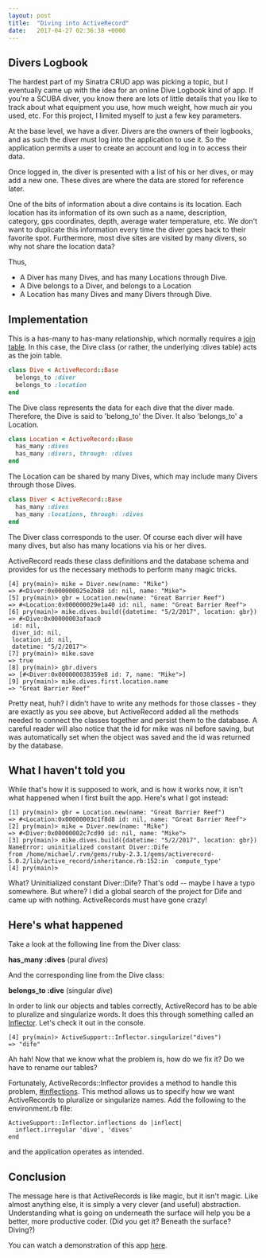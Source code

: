 ```yaml
---
layout: post
title:  "Diving into ActiveRecord"
date:   2017-04-27 02:36:38 +0000
---
```



## Divers Logbook
The hardest part of my Sinatra CRUD app was picking a topic, but I eventually came up with the idea for an online Dive Logbook kind of app.  If you're a SCUBA diver, you know there are lots of little details that you like to track about what equipment you use, how much weight, how much air you used, etc.  For this project, I limited myself to just a few key parameters.

At the base level, we have a diver.  Divers are the owners of their logbooks, and as such the diver must log into the application to use it.  So the application permits a user to create an account and log in to access their data.

Once logged in, the diver is presented with a list of his or her dives, or may add a new one.  These dives are where the data are stored for reference later.  

One of the bits of information about a dive contains is its location.  Each location has its  information of its own such as a name, description, category, gps coordinates, depth, average water temperature, etc.  We don't want to duplicate this information every time the diver goes back to their favorite spot.  Furthermore, most dive sites are visited by many divers, so why not share the location data?

Thus,

* A Diver has many Dives, and has many Locations through Dive.
* A Dive belongs to a Diver, and belongs to a Location
* A Location has many Dives and many Divers through Dive.

## Implementation
This is a has-many to has-many relationship, which normally requires a [join table](https://en.wikipedia.org/wiki/Associative_entity).  In this case, the Dive class (or rather, the underlying :dives table) acts as the join table.

```ruby
class Dive < ActiveRecord::Base
  belongs_to :diver
  belongs_to :location
end
```

The Dive class represents the data for each dive that the diver made.  Therefore, the Dive is said to 'belong_to' the Diver.  It also 'belongs_to' a Location.

```ruby
class Location < ActiveRecord::Base
  has_many :dives
  has_many :divers, through: :dives
end
```

The Location can be shared by many Dives, which may include many Divers through those Dives.

```ruby
class Diver < ActiveRecord::Base
  has_many :dives
  has_many :locations, through: :dives
end
```

The Diver class corresponds to the user.  Of course each diver will have many dives, but also has many locations via his or her dives.

ActiveRecord reads these class definitions and the database schema and provides for us the necessary methods to perform many magic tricks.

```
[4] pry(main)> mike = Diver.new(name: "Mike")
=> #<Diver:0x000000025e2b88 id: nil, name: "Mike">
[5] pry(main)> gbr = Location.new(name: "Great Barrier Reef")
=> #<Location:0x000000029e1a40 id: nil, name: "Great Barrier Reef">
[6] pry(main)> mike.dives.build({datetime: "5/2/2017", location: gbr})
=> #<Dive:0x00000003afaac0
 id: nil,
 diver_id: nil,
 location_id: nil,
 datetime: "5/2/2017">
[7] pry(main)> mike.save
=> true
[8] pry(main)> gbr.divers
=> [#<Diver:0x000000038359e8 id: 7, name: "Mike">]
[9] pry(main)> mike.dives.first.location.name
=> "Great Barrier Reef"
```

Pretty neat, huh?  I didn't have to write any methods for those classes - they are exactly as you see above, but 
ActiveRecord added all the methods needed to connect the classes together and persist them to the database.  A careful reader will also notice that the id for mike was nil before saving, but was automatically set when the object was saved and the id was returned by the database.

## What I haven't told you
While that's how it is supposed to work, and is how it works now, it isn't what happened when I first built the app.  Here's what I got instead:

```
[1] pry(main)> gbr = Location.new(name: "Great Barrier Reef")
=> #<Location:0x00000003c1f8d8 id: nil, name: "Great Barrier Reef">
[2] pry(main)> mike = Diver.new(name: "Mike")
=> #<Diver:0x00000002c7cd90 id: nil, name: "Mike">
[3] pry(main)> mike.dives.build({datetime: "5/2/2017", location: gbr})
NameError: uninitialized constant Diver::Dife
from /home/michael/.rvm/gems/ruby-2.3.1/gems/activerecord-5.0.2/lib/active_record/inheritance.rb:152:in `compute_type'
[4] pry(main)>
```

What?  Uninitialized constant Diver::Dife?  That's odd -- maybe I have a typo somewhere.  But where?  I did a global search of the project for Dife and came up with nothing.  ActiveRecords must have gone crazy!

## Here's what happened
Take a look at the following line from the Diver class:

**has_many :dives** (pural *dives*)

And the corresponding line from the Dive class:

**belongs_to :dive** (singular *dive*)

In order to link our objects and tables correctly, ActiveRecord has to be able to pluralize and singularize words.  It does this through something called an [Inflector](http://api.rubyonrails.org/classes/ActiveSupport/Inflector.html#method-i-singularize).  Let's check it out in the console.

```
[4] pry(main)> ActiveSupport::Inflector.singularize("dives")
=> "dife"
```

Ah hah!  Now that we know what the problem is, how do we fix it?  Do we have to rename our tables?

Fortunately, ActiveRecords::Inflector provides a method to handle this problem, [#inflections](http://api.rubyonrails.org/classes/ActiveSupport/Inflector/Inflections.html).  This method allows us to specify how we want ActiveRecords to pluralize or singularize names.  Add the following to the environment.rb file:

```
ActiveSupport::Inflector.inflections do |inflect|
  inflect.irregular 'dive', 'dives'
end
```

and the application operates as intended.

## Conclusion
The message here is that ActiveRecords is like magic, but it isn't magic.  Like almost anything else, it is simply a very clever (and useful) abstraction.  Understanding what is going on underneath the surface will help you be a better, more productive coder.  (Did you get it? Beneath the surface? Diving?)

You can watch a demonstration of this app [here](https://youtu.be/hPuQPpQlBYg).








